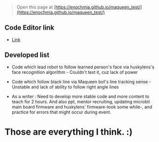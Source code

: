 
> Open this page at [https://enochmia.github.io/maqueen_test/](https://enochmia.github.io/maqueen_test/)

## Code Editor link

* [Link](https://makecode.microbit.org/#editor)

## Developed list

* Code which lead robot to follow learned person's face via huskylens's face recognition algorithm - Couldn't test it, cuz lack of power
* Code which follow black line via Maqueen bot's line tracking sense - Unstable and lack of ability to follow right angle lines

* As a writer : Need to develop more stable code and more content to teach for 2 hours. And also ppt, mentor recruiting, updating microbti main board firmware and huskylens' firmware-took some while-, and practice for errors that might occur during event.
 # Those are everything I think. :)
